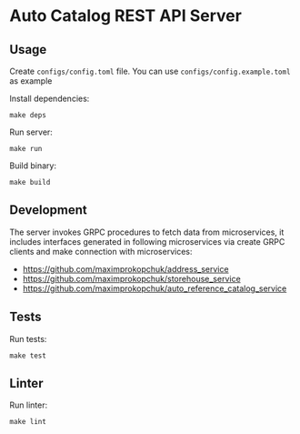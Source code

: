 # Auto Catalog REST API Server 

## Usage

Create `configs/config.toml` file. You can use `configs/config.example.toml` as example

Install dependencies:

``` bash:
make deps
```

Run server:

``` bash:
make run

```

Build binary:

``` bash:
make build
```

## Development

The server invokes GRPC procedures to fetch data from microservices, it includes interfaces generated in following microservices via create GRPC clients and make connection with microservices:
- https://github.com/maximprokopchuk/address_service
- https://github.com/maximprokopchuk/storehouse_service
- https://github.com/maximprokopchuk/auto_reference_catalog_service

## Tests

Run tests:

``` bash:
make test
```

## Linter

Run linter:

``` bash:
make lint
```